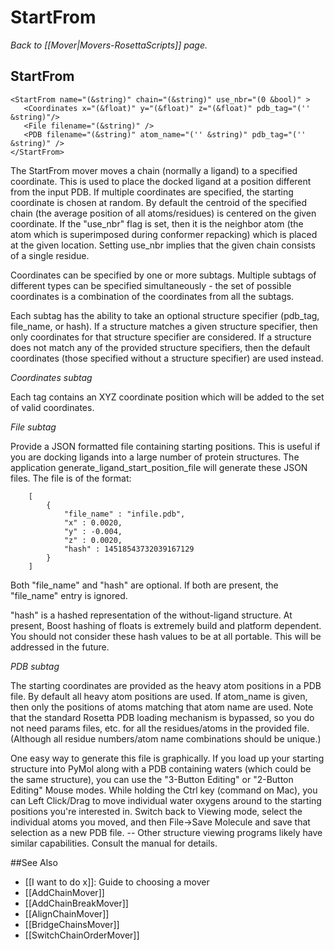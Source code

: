 # StartFrom
*Back to [[Mover|Movers-RosettaScripts]] page.*
## StartFrom

```
<StartFrom name="(&string)" chain="(&string)" use_nbr="(0 &bool)" >
   <Coordinates x="(&float)" y="(&float)" z="(&float)" pdb_tag="('' &string)"/>
   <File filename="(&string)" />
   <PDB filename="(&string)" atom_name="('' &string)" pdb_tag="('' &string)" />
</StartFrom>
```

The StartFrom mover moves a chain (normally a ligand) to a specified coordinate. This is used to place the docked ligand at a position different from the input PDB. If multiple coordinates are specified, the starting coordinate is chosen at random. By default the centroid of the specified chain (the average position of all atoms/residues) is centered on the given coordinate. If the "use_nbr" flag is set, then it is the neighbor atom (the atom which is superimposed during conformer repacking) which is placed at the given location. Setting use_nbr implies that the given chain consists of a single residue.

Coordinates can be specified by one or more subtags. Multiple subtags of different types can be specified simultaneously - the set of possible coordinates is a combination of the coordinates from all the subtags. 

Each subtag has the ability to take an optional structure specifier (pdb_tag, file_name, or hash). If a structure matches a given structure specifier, then only coordinates for that structure specifier are considered. If a structure does not match any of the provided structure specifiers, then the default coordinates (those specified without a structure specifier) are used instead. 

*Coordinates subtag*

Each tag contains an XYZ coordinate position which will be added to the set of valid coordinates.

*File subtag*

Provide a JSON formatted file containing starting positions. This is useful if you are docking ligands into a large number of protein structures. <!--- BEGIN_INTERNAL --> The application generate\_ligand\_start\_position\_file will generate these JSON files.<!--- END_INTERNAL --> The file is of the format:

        [
            {
                "file_name" : "infile.pdb",
                "x" : 0.0020,
                "y" : -0.004,
                "z" : 0.0020,
                "hash" : 14518543732039167129
            }
        ]

Both "file_name" and "hash" are optional. If both are present, the "file_name" entry is ignored.

"hash" is a hashed representation of the without-ligand structure. At present, Boost hashing of floats is extremely build and platform dependent. You should not consider these hash values to be at all portable. This will be addressed in the future.

*PDB subtag*

The starting coordinates are provided as the heavy atom positions in a PDB file. By default all heavy atom positions are used. If atom_name is given, then only the positions of atoms matching that atom name are used. Note that the standard Rosetta PDB loading mechanism is bypassed, so you do not need params files, etc. for all the residues/atoms in the provided file. (Although all residue numbers/atom name combinations should be unique.)

One easy way to generate this file is graphically. If you load up your starting structure into PyMol along with a PDB containing waters (which could be the same structure), you can use the "3-Button Editing" or "2-Button Editing" Mouse modes. While holding the Ctrl key (command on Mac), you can Left Click/Drag to move individual water oxygens around to the starting positions you're interested in. Switch back to Viewing mode, select the individual atoms you moved, and then File->Save Molecule and save that selection as a new PDB file. -- Other structure viewing programs likely have similar capabilities. Consult the manual for details. 


##See Also

* [[I want to do x]]: Guide to choosing a mover
* [[AddChainMover]]
* [[AddChainBreakMover]]
* [[AlignChainMover]]
* [[BridgeChainsMover]]
* [[SwitchChainOrderMover]]
